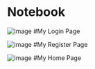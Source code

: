 # Notebook

![image](https://github.com/ElifAltinbulak/Notebook/assets/76043798/a0454019-fc40-4a05-ba75-cc13d2e8e7f6)
#My Login Page



![image](https://github.com/ElifAltinbulak/Notebook/assets/76043798/8191403d-7489-499e-9044-03d74ff4fde1)
#My Register Page


![image](https://github.com/ElifAltinbulak/Notebook/assets/76043798/5a927f93-5c9a-4428-ad3e-ca86481790ab)
#My Home Page
